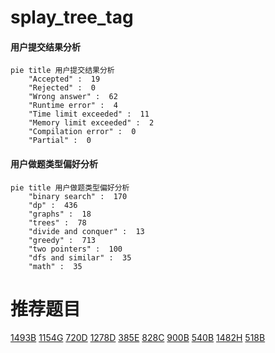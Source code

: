# splay_tree_tag

<!-- tabs:start -->



#### **用户提交结果分析**

```mermaid
pie title 用户提交结果分析
    "Accepted" :  19
    "Rejected" :  0
    "Wrong answer" :  62
    "Runtime error" :  4
    "Time limit exceeded" :  11
    "Memory limit exceeded" :  2
    "Compilation error" :  0
    "Partial" :  0
```

#### **用户做题类型偏好分析**

```mermaid
pie title 用户做题类型偏好分析
    "binary search" :  170
    "dp" :  436
    "graphs" :  18
    "trees" :  78
    "divide and conquer" :  13
    "greedy" :  713
    "two pointers" :  100
    "dfs and similar" :  35
    "math" :  35
```



<!-- tabs:end -->
# 推荐题目
[1493B](https://codeforces.com/contest/1493/problem/B)
[1154G](https://codeforces.com/contest/1154/problem/G)
[720D](https://codeforces.com/contest/720/problem/D)
[1278D](https://codeforces.com/contest/1278/problem/D)
[385E](https://codeforces.com/contest/385/problem/E)
[828C](https://codeforces.com/contest/828/problem/C)
[900B](https://codeforces.com/contest/900/problem/B)
[540B](https://codeforces.com/contest/540/problem/B)
[1482H](https://codeforces.com/contest/1482/problem/H)
[518B](https://codeforces.com/contest/518/problem/B)
